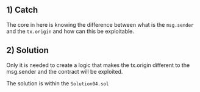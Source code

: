 ## 1) Catch
The core in here is knowing the difference between what is the ```msg.sender``` and the ```tx.origin```
and how can this be exploitable.

## 2) Solution
Only it is needed to create a logic that makes the tx.origin different to the msg.sender 
and the contract will be exploited.

The solution is within the ```Solution04.sol```